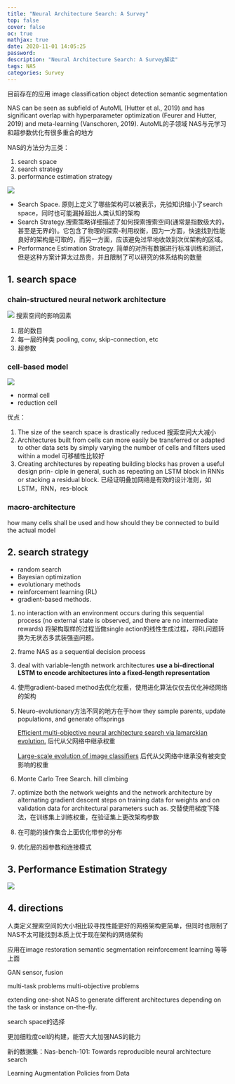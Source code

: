 ```yaml
---
title: "Neural Architecture Search: A Survey"
top: false
cover: false
oc: true
mathjax: true
date: 2020-11-01 14:05:25
password:
description: "Neural Architecture Search: A Survey解读"
tags: NAS
categories: Survey
---
```

目前存在的应用
image classification
object detection
semantic segmentation

NAS can be seen as subfield of AutoML (Hutter et al., 2019) and has significant overlap with hyperparameter optimization (Feurer and Hutter, 2019) and meta-learning (Vanschoren, 2019).
AutoML的子领域
NAS与元学习和超参数优化有很多重合的地方

NAS的方法分为三类：

1. search space
2. search strategy
3. performance estimation strategy

![](https://s2.loli.net/2022/02/08/1csTrtfijkH9E4C.png)

+ Search Space. 原则上定义了哪些架构可以被表示，先验知识缩小了search space，同时也可能漏掉超出人类认知的架构
+ Search Strategy.搜索策略详细描述了如何探索搜索空间(通常是指数级大的，甚至是无界的)。它包含了物理的探索-利用权衡，因为一方面，快速找到性能良好的架构是可取的，而另一方面，应该避免过早地收敛到次优架构的区域。
+ Performance Estimation Strategy.
简单的对所有数据进行标准训练和测试，但是这种方案计算太过昂贵，并且限制了可以研究的体系结构的数量

## 1. search space

### chain-structured neural network architecture

![](https://s2.loli.net/2022/02/08/xBnSYOeg3GVafry.png)
搜索空间的影响因素

1. 层的数目
2. 每一层的种类 pooling, conv, skip-connection, etc
3. 超参数

### cell-based model

![](https://s2.loli.net/2022/02/08/P2AJEhNYIbfxSXv.png)

+ normal cell
+ reduction cell

优点：

1. The size of the search space is drastically reduced
搜索空间大大减小
2. Architectures built from cells can more easily be transferred or adapted to other data sets by simply varying the number of cells and filters used within a model
可移植性比较好
3. Creating architectures by repeating building blocks has proven a useful design prin- ciple in general, such as repeating an LSTM block in RNNs or stacking a residual block.
已经证明叠加网络是有效的设计准则，如LSTM，RNN，res-block

### macro-architecture

how many cells shall be used and how should they be connected to build the actual model

## 2. search strategy

+ random search
+ Bayesian optimization
+ evolutionary methods
+ reinforcement learning (RL)
+ gradient-based methods.

1. no interaction with an environment occurs during this sequential process (no external state is observed, and there are no intermediate rewards)
将架构取样的过程当做single action的线性生成过程，将RL问题转换为无状态多武装强盗问题。

2. frame NAS as a sequential decision process

3. deal with variable-length network architectures
**use a bi-directional LSTM to encode architectures into a fixed-length representation**

4. 使用gradient-based method去优化权重，使用进化算法仅仅去优化神经网络的架构

5. Neuro-evolutionary方法不同的地方在于how they sample parents, update populations, and generate offsprings

    [Efficient multi-objective neural architecture search via lamarckian evolution.](https://arxiv.org/abs/1804.09081) 后代从父网络中继承权重

    [Large-scale evolution of image classifiers](https://arxiv.org/pdf/1703.01041.pdf) 后代从父网络中继承没有被突变影响的权重

6. Monte Carlo Tree Search. hill climbing

7. optimize both the network weights and the network architecture by alternating gradient descent steps on training data for weights and on validation data for architectural parameters such as. 交替使用梯度下降法，在训练集上训练权重，在验证集上更改架构参数

8. 在可能的操作集合上面优化带参的分布

9. 优化层的超参数和连接模式

## 3. Performance Estimation Strategy

![](https://s2.loli.net/2022/02/08/HdpxLUvrX9DFSyZ.png)

## 4. directions

人类定义搜索空间的大小相比较寻找性能更好的网络架构更简单，但同时也限制了NAS不太可能找到本质上优于现在架构的网络架构

应用在image restoration
semantic segmentation
reinforcement learning
等等上面

GAN sensor, fusion

multi-task problems
multi-objective problems

extending one-shot NAS to generate different architectures depending on the task or instance on-the-fly.

search space的选择

更加细粒度cell的构建，能否大大加强NAS的能力

新的数据集：Nas-bench-101: Towards reproducible neural architecture search

Learning Augmentation Policies from Data
